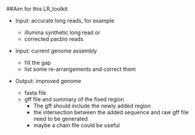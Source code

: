 ##Aim for this LR_toolkit
- Input: accurate long reads, for example 
    - illumina synthetic long read or 
    - corrected pacbio reads
- Input: current genome assembly 
    - fill the gap
    - list some re-arrangements and correct them 

- Output: improved genome
    - fasta file
    - gff file and summary of the fixed region
        - The gff should include the newly added region
        - the intersection between the added sequence and raw gff file need to be generated
        - maybe a chain file could be useful 
